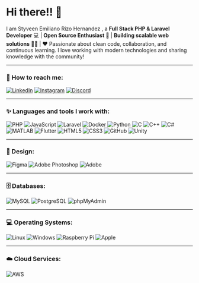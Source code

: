 # Hi there!! 👋

I am Styveen Emiliano Rizo Hernandez , a **Full Stack PHP & Laravel Developer** 💻 | **Open Source Enthusiast** 🚀 | **Building scalable web solutions** 👨‍💻 | ❤️ Passionate about clean code, collaboration, and continuous learning. I love working with modern technologies and sharing knowledge with the community!

---

### 🔗 How to reach me:
[![LinkedIn](https://skillicons.dev/icons?i=linkedin)](https://www.linkedin.com/in/tu-perfil/) 
[![Instagram](https://skillicons.dev/icons?i=instagram)](https://www.instagram.com/tu-perfil/) 
[![Discord](https://skillicons.dev/icons?i=discord)](https://discord.com/users/tu-perfil)

---

### ✨ Languages and tools I work with:

![PHP](https://skillicons.dev/icons?i=php)
![JavaScript](https://skillicons.dev/icons?i=js)
![Laravel](https://skillicons.dev/icons?i=laravel)
![Docker](https://skillicons.dev/icons?i=docker)
![Python](https://skillicons.dev/icons?i=python)
![C](https://skillicons.dev/icons?i=c)
![C++](https://skillicons.dev/icons?i=cpp)
![C#](https://skillicons.dev/icons?i=cs)
![MATLAB](https://skillicons.dev/icons?i=matlab)
![Flutter](https://skillicons.dev/icons?i=flutter)
![HTML5](https://skillicons.dev/icons?i=html)
![CSS3](https://skillicons.dev/icons?i=css)
![GitHub](https://skillicons.dev/icons?i=github)
![Unity](https://skillicons.dev/icons?i=unity)

---

### 🎨 Design:
![Figma](https://skillicons.dev/icons?i=figma)
![Adobe Photoshop](https://skillicons.dev/icons?i=photoshop)
![Adobe](https://skillicons.dev/icons?i=adobe)

---

### 🗄️ Databases:
![MySQL](https://skillicons.dev/icons?i=mysql)
![PostgreSQL](https://skillicons.dev/icons?i=postgres)
![phpMyAdmin](https://skillicons.dev/icons?i=mysql)

---

### 💻 Operating Systems:
![Linux](https://skillicons.dev/icons?i=linux)
![Windows](https://skillicons.dev/icons?i=windows)
![Raspberry Pi](https://skillicons.dev/icons?i=raspberrypi)
![Apple](https://skillicons.dev/icons?i=apple)

---

### ☁️ Cloud Services:
![AWS](https://skillicons.dev/icons?i=aws)
